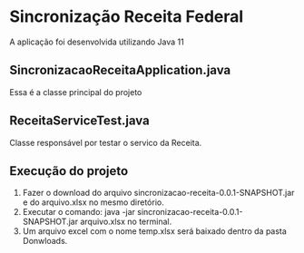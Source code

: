 # Sincronização Receita Federal

A aplicação foi desenvolvida utilizando Java 11

## SincronizacaoReceitaApplication.java

Essa é a classe principal do projeto

## ReceitaServiceTest.java

Classe responsável por testar o servico da Receita.

## Execução do projeto

1. Fazer o download do arquivo sincronizacao-receita-0.0.1-SNAPSHOT.jar e do arquivo.xlsx no mesmo diretório.
2. Executar o comando:  java -jar sincronizacao-receita-0.0.1-SNAPSHOT.jar arquivo.xlsx no terminal.
3. Um arquivo excel com o nome temp.xlsx será baixado dentro da pasta Donwloads.



